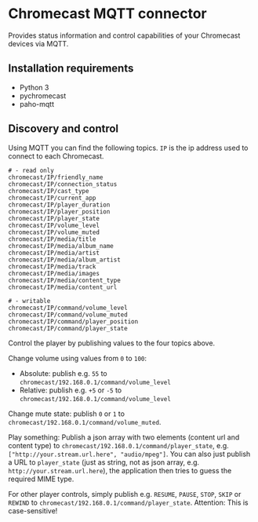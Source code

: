 # Chromecast MQTT connector

Provides status information and control capabilities of your Chromecast devices via MQTT.

## Installation requirements

* Python 3
* pychromecast
* paho-mqtt

## Discovery and control

Using MQTT you can find the following topics. `IP` is the ip address used to connect
to each Chromecast.

```
# - read only
chromecast/IP/friendly_name
chromecast/IP/connection_status
chromecast/IP/cast_type
chromecast/IP/current_app
chromecast/IP/player_duration
chromecast/IP/player_position
chromecast/IP/player_state
chromecast/IP/volume_level
chromecast/IP/volume_muted
chromecast/IP/media/title
chromecast/IP/media/album_name
chromecast/IP/media/artist
chromecast/IP/media/album_artist
chromecast/IP/media/track
chromecast/IP/media/images
chromecast/IP/media/content_type
chromecast/IP/media/content_url

# - writable
chromecast/IP/command/volume_level
chromecast/IP/command/volume_muted
chromecast/IP/command/player_position
chromecast/IP/command/player_state
```

Control the player by publishing values to the four topics above.


Change volume using values from `0` to `100`:

* Absolute: publish e.g. `55` to `chromecast/192.168.0.1/command/volume_level`
* Relative: publish e.g. `+5` or `-5` to `chromecast/192.168.0.1/command/volume_level`


Change mute state: publish `0` or `1` to `chromecast/192.168.0.1/command/volume_muted`.


Play something: Publish a json array with two elements (content url and content type) to
`chromecast/192.168.0.1/command/player_state`, e.g. `["http://your.stream.url.here", "audio/mpeg"]`.
You can also just publish a URL to `player_state` (just as string, not as json array, e.g.
`http://your.stream.url.here`), the application then tries to guess the required MIME type.

For other player controls, simply publish e.g. `RESUME`, `PAUSE`, `STOP`, `SKIP` or `REWIND` to
`chromecast/192.168.0.1/command/player_state`. Attention: This is case-sensitive!
